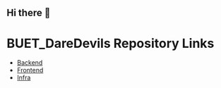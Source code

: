 ## Hi there 👋

<!--

**Here are some ideas to get you started:**

🙋‍♀️ A short introduction - what is your organization all about?
🌈 Contribution guidelines - how can the community get involved?
👩‍💻 Useful resources - where can the community find your docs? Is there anything else the community should know?
🍿 Fun facts - what does your team eat for breakfast?
🧙 Remember, you can do mighty things with the power of [Markdown](https://docs.github.com/github/writing-on-github/getting-started-with-writing-and-formatting-on-github/basic-writing-and-formatting-syntax)
-->
# BUET_DareDevils Repository Links

- [Backend](https://github.com/TaxWizard-BUET-Daredevils/TaxWizard_Backend)
- [Frontend](https://github.com/TaxWizard-BUET-Daredevils/TaxWizard_Frontend)
- [Infra](https://github.com/TaxWizard-BUET-Daredevils/infra)

